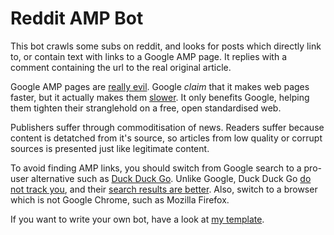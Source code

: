 # Reddit AMP Bot

This bot crawls some subs on reddit, and looks for posts which directly link to, or contain text with links to a Google AMP page.
It replies with a comment containing the url to the real original article.

Google AMP pages are [really evil](https://www.theregister.co.uk/2017/05/19/open_source_insider_google_amp_bad_bad_bad).
Google *claim* that it makes web pages faster, but it actually makes them [slower](https://unlikekinds.com/article/google-amp-page-speed).
It only benefits Google, helping them tighten their stranglehold on a free, open standardised web.

Publishers suffer through commoditisation of news.
Readers suffer because content is detatched from it's source, so articles from low quality or corrupt sources is presented just like legitimate content.

To avoid finding AMP links, you should switch from Google search to a pro-user alternative such as [Duck Duck Go](http://duckduckgo.com/).
Unlike Google, Duck Duck Go [do not track you](https://donttrack.us/), and their [search results are better](https://spreadprivacy.com/google-filter-bubble-study/).
Also, switch to a browser which is not Google Chrome, such as Mozilla Firefox.

If you want to write your own bot, have a look at [my template](https://github.com/mlda065/paragraphiser_bot_aws).
